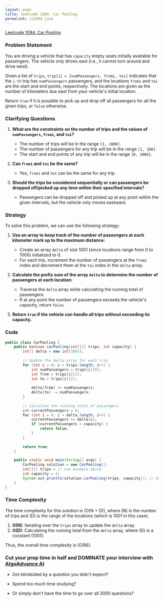 ```yaml
---
layout: page
title: leetcode 1094. Car Pooling
permalink: /s1094-java
---
```

[Leetcode 1094. Car Pooling](https://algoadvance.github.io/algoadvance/l1094)
### Problem Statement

You are driving a vehicle that has `capacity` empty seats initially available for passengers. The vehicle only drives east (i.e., it cannot turn around and drive west).

Given a list of `trips`, `trip[i] = [numPassengers, fromi, toi]` indicates that the `i-th` trip has `numPassengers` passengers, and the locations `fromi` and `toi` are the start and end points, respectively. The locations are given as the number of kilometers due east from your vehicle's initial location.

Return `true` if it is possible to pick up and drop off all passengers for all the given trips, or `false` otherwise.

### Clarifying Questions

1. **What are the constraints on the number of trips and the values of `numPassengers`, `fromi`, and `toi`?**
   - The number of trips will be in the range `[1, 1000]`.
   - The number of passengers for any trip will be in the range `[1, 100]`.
   - The start and end points of any trip will be in the range `[0, 1000]`.

2. **Can `fromi` and `toi` be the same?**
   - Yes, `fromi` and `toi` can be the same for any trip.

3. **Should the trips be considered sequentially or can passengers be dropped off/picked up any time within their specified intervals?**
   - Passengers can be dropped off and picked up at any point within the given intervals, but the vehicle only moves eastward.

### Strategy

To solve this problem, we can use the following strategy:

1. **Use an array to keep track of the number of passengers at each kilometer mark up to the maximum distance:**
   - Create an array `delta` of size 1001 (since locations range from 0 to 1000) initialized to 0.
   - For each trip, increment the number of passengers at the `fromi` index and decrement them at the `toi` index in the `delta` array.

2. **Calculate the prefix sum of the array `delta` to determine the number of passengers at each location:**
   - Traverse the `delta` array while calculating the running total of passengers.
   - If at any point the number of passengers exceeds the vehicle's capacity, return `false`.

3. **Return `true` if the vehicle can handle all trips without exceeding its capacity.**

### Code

```java
public class CarPooling {
    public boolean carPooling(int[][] trips, int capacity) {
        int[] delta = new int[1001];
        
        // Update the delta array for each trip
        for (int i = 0; i < trips.length; i++) {
            int numPassengers = trips[i][0];
            int from = trips[i][1];
            int to = trips[i][2];
            
            delta[from] += numPassengers;
            delta[to] -= numPassengers;
        }
        
        // Calculate the running total of passengers
        int currentPassengers = 0;
        for (int i = 0; i < delta.length; i++) {
            currentPassengers += delta[i];
            if (currentPassengers > capacity) {
                return false;
            }
        }
        
        return true;
    }

    public static void main(String[] args) {
        CarPooling solution = new CarPooling();
        int[][] trips = // use example above
        int capacity = 4;
        System.out.println(solution.carPooling(trips, capacity)); // Output: false
    }
}
```

### Time Complexity

The time complexity for this solution is \(O(N + D)\), where \(N\) is the number of trips and \(D\) is the range of the locations (which is 1001 in this case). 

1. **O(N)**: Iterating over the `trips` array to update the `delta` array.
2. **O(D)**: Calculating the running total from the `delta` array, where \(D\) is a constant (1001).

Thus, the overall time complexity is \(O(N)\).


### Cut your prep time in half and DOMINATE your interview with [AlgoAdvance AI](https://algoAdvance.com)

- Got blindsided by a question you didn't expect?

- Spend too much time studying?

- Or simply don't have the time to go over all 3000 questions?

